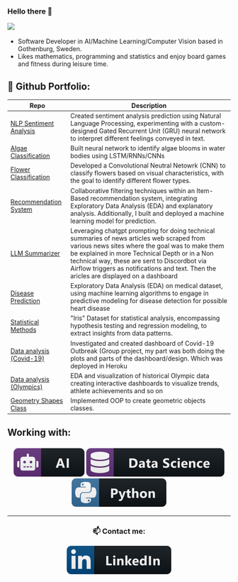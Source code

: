 ### Hello there 👋

![](https://komarev.com/ghpvc/?username=JoelOscarsson&color=0ca4a5)

* Software Developer in AI/Machine Learning/Computer Vision based in Gothenburg, Sweden.
* Likes mathematics, programming and statistics and enjoy board games and fitness during leisure time.

## :briefcase: Github Portfolio:


| Repo                             | Description                                                                                     |
| -------------------------------- | ----------------------------------------------------------------------------------------------- |
| [NLP Sentiment Analysis][eee]    | Created sentiment analysis prediction using Natural Language Processing, experimenting with a custom-designed Gated Recurrent Unit (GRU) neural network to interpret different feelings conveyed in text.|
| [Algae Classification][aaa]      | Built neural network to identify algae blooms in water bodies using LSTM/RNNs/CNNs                                 |
| [Flower Classification][bxs]           | Developed a Convolutional Neutral Netowrk (CNN) to classify flowers based on visual characteristics, with the goal to identify different flower types.                   |
| [Recommendation System][kag]     | Collaborative filtering techniques within an Item-Based recommendation system, integrating Exploratory Data Analysis (EDA) and explanatory analysis. Additionally, I built and deployed a machine learning model for prediction.|
| [LLM Summarizer][aol]            | Leveraging chatgpt prompting for doing technical summaries of news articles web scraped from various news sites where the goal was to make them be explained in more Technical Depth or in a Non technical way, these are sent to Discordbot via Airflow triggers as notifications and text. Then the aricles are displayed on a dashboard |
| [Disease Prediction][aob]        | Exploratory Data Analysis (EDA) on medical dataset, using machine learning algorithms to engage in predictive modeling for disease detection for possible heart disease                              |
| [Statistical Methods][cd]        | "Iris" Dataset for statistical analysis, encompassing hypothesis testing and regression modeling, to extract insights from data patterns.                                    |
| [Data analysis (Covid-19)][ml]   | Investigated and created dashboard of Covid-19 Outbreak (Group project, my part was both doing the plots and parts of the dashboard/design. Which was deployed in Heroku               |
| [Data analysis (Olympics)][pe]   |  EDA and visualization of historical Olympic data creating interactive dashboards to visualize trends, athlete achievements and so on                                                  |
| [Geometry Shapes Class][aoc]     | Implemented OOP to create geometric objects classes.                                                    |


[eee]: https://github.com/JoelOscarsson/rnn-assignment/blob/main/rnn-assignment.ipynb
[aaa]: https://github.com/JoelOscarsson/dnn-project/blob/main/eda.ipynb
[bxs]: https://github.com/JoelOscarsson/dl-assignment/blob/main/classification.ipynb
[aol]: https://github.com/JoelOscarsson/LLM-SummarEase-AI
[kag]: https://github.com/JoelOscarsson/Machine-Learning/blob/main/Projects/Recommender-System.ipynb
[aob]: https://github.com/JoelOscarsson/Machine-Learning/blob/main/Projects/Disease-Prediction.ipynb
[cd]: https://github.com/JoelOscarsson/Statistics/blob/main/Projekt.ipynb
[ml]: https://github.com/JoelOscarsson/Databehandling-JoelOscarsson/blob/main/Laboration-1/Labb_1.ipynb
[pe]: https://github.com/JoelOscarsson/GroupProjectOS-Databehandling
[aoc]: https://github.com/JoelOscarsson/PythonSchool/tree/main/Labb-3/Shape


## Working with:

<h3 align="center"> <img src="https://github.com/MikeCodesDotNET/ColoredBadges/blob/master/svg/dev/misc/ai.svg" alt="js" style="max-width: 100%;">
<img src="https://github.com/MikeCodesDotNET/ColoredBadges/blob/master/svg/dev/misc/datascience.svg" alt="js" style="max-width: 100%;">


<img src="https://github.com/MikeCodesDotNET/ColoredBadges/raw/master/svg/dev/languages/python.svg" alt="js" style="max-width: 100%;">

---
<h3 align="center">📫 Contact me:</h3>
<div align="center">
  <a href="https://www.linkedin.com/in/JoelOscarsson">
    <img src="https://github.com/MikeCodesDotNET/ColoredBadges/raw/master/svg/social/linkedin.svg" alt="linkedin" style="max-width: 100%;">
  </a>

